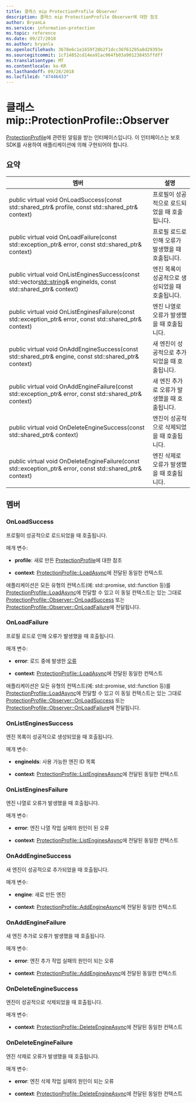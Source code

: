 ```yaml
---
title: 클래스 mip ProtectionProfile Observer
description: 클래스 mip ProtectionProfile Observer에 대한 참조
author: BryanLa
ms.service: information-protection
ms.topic: reference
ms.date: 09/27/2018
ms.author: bryanla
ms.openlocfilehash: 3678e6c1e1659f28b2f1dcc36f61295a8d29393e
ms.sourcegitcommit: 1cf14852cd14ea91ac964fb03a901238455ffdff
ms.translationtype: MT
ms.contentlocale: ko-KR
ms.lasthandoff: 09/28/2018
ms.locfileid: "47446433"
---
```

# <a name="class-mipprotectionprofileobserver"></a>클래스 mip::ProtectionProfile::Observer 
[ProtectionProfile](class_mip_protectionprofile.md)에 관련된 알림을 받는 인터페이스입니다.
이 인터페이스는 보호 SDK를 사용하여 애플리케이션에 의해 구현되어야 합니다.
  
## <a name="summary"></a>요약
 멤버                        | 설명                                
--------------------------------|---------------------------------------------
public virtual void OnLoadSuccess(const std::shared_ptr<ProtectionProfile>& profile, const std::shared_ptr<void>& context)  |  프로필이 성공적으로 로드되었을 때 호출됩니다.
public virtual void OnLoadFailure(const std::exception_ptr& error, const std::shared_ptr<void>& context)  |  프로필 로드로 인해 오류가 발생했을 때 호출됩니다.
public virtual void OnListEnginesSuccess(const std::vector<std::string>& engineIds, const std::shared_ptr<void>& context)  |  엔진 목록이 성공적으로 생성되었을 때 호출됩니다.
public virtual void OnListEnginesFailure(const std::exception_ptr& error, const std::shared_ptr<void>& context)  |  엔진 나열로 오류가 발생했을 때 호출됩니다.
public virtual void OnAddEngineSuccess(const std::shared_ptr<ProtectionEngine>& engine, const std::shared_ptr<void>& context)  |  새 엔진이 성공적으로 추가되었을 때 호출됩니다.
public virtual void OnAddEngineFailure(const std::exception_ptr& error, const std::shared_ptr<void>& context)  |  새 엔진 추가로 오류가 발생했을 때 호출됩니다.
public virtual void OnDeleteEngineSuccess(const std::shared_ptr<void>& context)  |  엔진이 성공적으로 삭제되었을 때 호출됩니다.
public virtual void OnDeleteEngineFailure(const std::exception_ptr& error, const std::shared_ptr<void>& context)  |  엔진 삭제로 오류가 발생했을 때 호출됩니다.
  
## <a name="members"></a>멤버
  
### <a name="onloadsuccess"></a>OnLoadSuccess
프로필이 성공적으로 로드되었을 때 호출됩니다.

매개 변수:  
* **profile**: 새로 만든 [ProtectionProfile](class_mip_protectionprofile.md)에 대한 참조


* **context**: [ProtectionProfile::LoadAsync](class_mip_protectionprofile.md#addengineasync)에 전달된 동일한 컨텍스트


애플리케이션은 모든 유형의 컨텍스트(예: std::promise, std::function 등)를 [ProtectionProfile::LoadAsync](class_mip_protectionprofile.md#addengineasync)에 전달할 수 있고 이 동일 컨텍스트는 있는 그대로 [ProtectionProfile::Observer::OnLoadSuccess](class_mip_protectionprofile_observer.md#onloadsuccess) 또는 [ProtectionProfile::Observer::OnLoadFailure](class_mip_protectionprofile_observer.md#onloadfailure)에 전달됩니다.
  
### <a name="onloadfailure"></a>OnLoadFailure
프로필 로드로 인해 오류가 발생했을 때 호출됩니다.

매개 변수:  
* **error**: 로드 중에 발생한 [오류](class_mip_error.md) 


* **context**: [ProtectionProfile::LoadAsync](class_mip_protectionprofile.md#addengineasync)에 전달된 동일한 컨텍스트


애플리케이션은 모든 유형의 컨텍스트(예: std::promise, std::function 등)를 [ProtectionProfile::LoadAsync](class_mip_protectionprofile.md#addengineasync)에 전달할 수 있고 이 동일 컨텍스트는 있는 그대로 [ProtectionProfile::Observer::OnLoadSuccess](class_mip_protectionprofile_observer.md#onloadsuccess) 또는 [ProtectionProfile::Observer::OnLoadFailure](class_mip_protectionprofile_observer.md#onloadfailure)에 전달됩니다.
  
### <a name="onlistenginessuccess"></a>OnListEnginesSuccess
엔진 목록이 성공적으로 생성되었을 때 호출됩니다.

매개 변수:  
* **engineIds**: 사용 가능한 엔진 ID 목록 


* **context**: [ProtectionProfile::ListEnginesAsync](class_mip_protectionprofile.md#listenginesasync)에 전달된 동일한 컨텍스트


  
### <a name="onlistenginesfailure"></a>OnListEnginesFailure
엔진 나열로 오류가 발생했을 때 호출됩니다.

매개 변수:  
* **error**: 엔진 나열 작업 실패의 원인이 된 오류 


* **context**: [ProtectionProfile::ListEnginesAsync](class_mip_protectionprofile.md#listenginesasync)에 전달된 동일한 컨텍스트


  
### <a name="onaddenginesuccess"></a>OnAddEngineSuccess
새 엔진이 성공적으로 추가되었을 때 호출됩니다.

매개 변수:  
* **engine**: 새로 만든 엔진 


* **context**: [ProtectionProfile::AddEngineAsync](class_mip_protectionprofile.md#addengineasync)에 전달된 동일한 컨텍스트


  
### <a name="onaddenginefailure"></a>OnAddEngineFailure
새 엔진 추가로 오류가 발생했을 때 호출됩니다.

매개 변수:  
* **error**: 엔진 추가 작업 실패의 원인이 되는 오류 


* **context**: [ProtectionProfile::AddEngineAsync](class_mip_protectionprofile.md#addengineasync)에 전달된 동일한 컨텍스트


  
### <a name="ondeleteenginesuccess"></a>OnDeleteEngineSuccess
엔진이 성공적으로 삭제되었을 때 호출됩니다.

매개 변수:  
* **context**: [ProtectionProfile::DeleteEngineAsync](class_mip_protectionprofile.md#deleteengineasync)에 전달된 동일한 컨텍스트


  
### <a name="ondeleteenginefailure"></a>OnDeleteEngineFailure
엔진 삭제로 오류가 발생했을 때 호출됩니다.

매개 변수:  
* **error**: 엔진 삭제 작업 실패의 원인이 되는 오류 


* **context**: [ProtectionProfile::DeleteEngineAsync](class_mip_protectionprofile.md#deleteengineasync)에 전달된 동일한 컨텍스트

